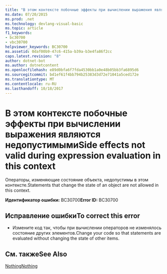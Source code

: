 ```yaml
---
title: "В этом контексте побочные эффекты при вычислении выражения являются недопустимыми"
ms.date: 07/20/2015
ms.prod: .net
ms.technology: devlang-visual-basic
ms.topic: article
f1_keywords:
- bc30700
- vbc30700
helpviewer_keywords: BC30700
ms.assetid: 0daf00b9-47c6-415a-b39a-b3e4fa86f2cc
caps.latest.revision: "8"
author: dotnet-bot
ms.author: dotnetcontent
ms.openlocfilehash: e89d0bfa6f7fda4530bb1a0e48b05bb3fa6895d6
ms.sourcegitcommit: bd1ef61f4bb794b25383d3d72e71041a5ced172e
ms.translationtype: MT
ms.contentlocale: ru-RU
ms.lasthandoff: 10/18/2017
---
```

# <a name="side-effects-not-valid-during-expression-evaluation-in-this-context"></a><span data-ttu-id="c9a30-102">В этом контексте побочные эффекты при вычислении выражения являются недопустимыми</span><span class="sxs-lookup"><span data-stu-id="c9a30-102">Side effects not valid during expression evaluation in this context</span></span>
<span data-ttu-id="c9a30-103">Операторы, изменяющие состояние объекта, недопустимы в этом контексте.</span><span class="sxs-lookup"><span data-stu-id="c9a30-103">Statements that change the state of an object are not allowed in this context.</span></span>  
  
 <span data-ttu-id="c9a30-104">**Идентификатор ошибки:** BC30700</span><span class="sxs-lookup"><span data-stu-id="c9a30-104">**Error ID:** BC30700</span></span>  
  
## <a name="to-correct-this-error"></a><span data-ttu-id="c9a30-105">Исправление ошибки</span><span class="sxs-lookup"><span data-stu-id="c9a30-105">To correct this error</span></span>  
  
-   <span data-ttu-id="c9a30-106">Измените код так, чтобы при вычислении операторов не изменялось состояние других элементов.</span><span class="sxs-lookup"><span data-stu-id="c9a30-106">Change your code so that statements are evaluated without changing the state of other items.</span></span>  
  
## <a name="see-also"></a><span data-ttu-id="c9a30-107">См. также</span><span class="sxs-lookup"><span data-stu-id="c9a30-107">See Also</span></span>  
 [<span data-ttu-id="c9a30-108">Nothing</span><span class="sxs-lookup"><span data-stu-id="c9a30-108">Nothing</span></span>](../../visual-basic/language-reference/nothing.md)
